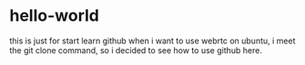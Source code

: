 # hello-world
this is just for start learn github
when i want to use webrtc on ubuntu, i meet the git clone command, so i decided to see how to use github here.

